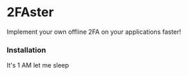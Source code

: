 # 2FAster
Implement your own offline 2FA on your applications faster!

### Installation
It's 1 AM let me sleep
